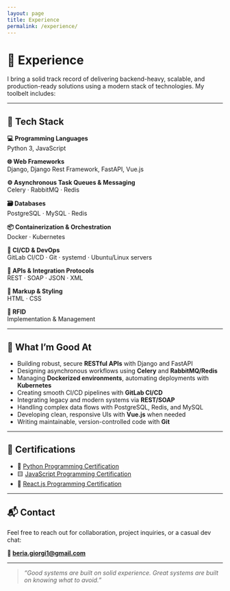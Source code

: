 ```yaml
---
layout: page
title: Experience
permalink: /experience/
---
```


# 💼 Experience

I bring a solid track record of delivering backend-heavy, scalable, and production-ready solutions using a modern stack
of technologies. My toolbelt includes:

---

## 🧰 Tech Stack

**💻 Programming Languages**  
Python 3, JavaScript

**🌐 Web Frameworks**  
Django, Django Rest Framework, FastAPI, Vue.js

**⚙️ Asynchronous Task Queues & Messaging**  
Celery · RabbitMQ · Redis

**🗃️ Databases**  
PostgreSQL · MySQL · Redis

**📦 Containerization & Orchestration**  
Docker · Kubernetes

**🔁 CI/CD & DevOps**  
GitLab CI/CD · Git · systemd · Ubuntu/Linux servers

**📡 APIs & Integration Protocols**  
REST · SOAP · JSON · XML

**🧱 Markup & Styling**  
HTML · CSS

**📶 RFID**  
Implementation & Management

---

## 🧠 What I’m Good At

- Building robust, secure **RESTful APIs** with Django and FastAPI
- Designing asynchronous workflows using **Celery** and **RabbitMQ/Redis**
- Managing **Dockerized environments**, automating deployments with **Kubernetes**
- Creating smooth CI/CD pipelines with **GitLab CI/CD**
- Integrating legacy and modern systems via **REST/SOAP**
- Handling complex data flows with PostgreSQL, Redis, and MySQL
- Developing clean, responsive UIs with **Vue.js** when needed
- Writing maintainable, version-controlled code with **Git**

---

## 📜 Certifications

- 🐍 [Python Programming Certification](https://giorgiberia.github.io/files/Python.pdf)
- 🟨 [JavaScript Programming Certification](https://giorgiberia.github.io/files/JavaScript.pdf)
- 🔁 [React.js Programming Certification](https://giorgiberia.github.io/files/React.pdf)

---

## 📬 Contact

Feel free to reach out for collaboration, project inquiries, or a casual dev chat:

**📧 [beria.giorgi1@gmail.com](mailto:beria.giorgi1@gmail.com)**

---

> _“Good systems are built on solid experience. Great systems are built on knowing what to avoid.”_
